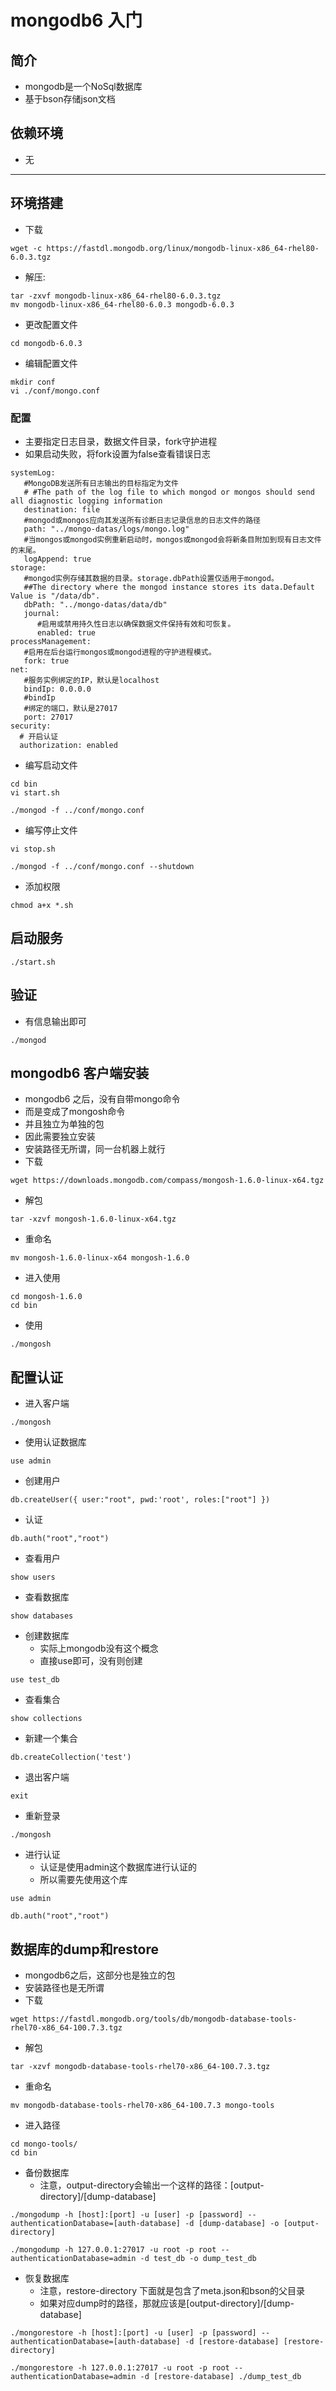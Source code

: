 # mongodb6 入门

## 简介
- mongodb是一个NoSql数据库
- 基于bson存储json文档

## 依赖环境
- 无

---
## 环境搭建
- 下载
```shell script
wget -c https://fastdl.mongodb.org/linux/mongodb-linux-x86_64-rhel80-6.0.3.tgz
```
- 解压:
```shell script
tar -zxvf mongodb-linux-x86_64-rhel80-6.0.3.tgz
mv mongodb-linux-x86_64-rhel80-6.0.3 mongodb-6.0.3
```
- 更改配置文件
```shell script
cd mongodb-6.0.3
```
- 编辑配置文件
```shell script
mkdir conf
vi ./conf/mongo.conf
```
### 配置
- 主要指定日志目录，数据文件目录，fork守护进程
- 如果启动失败，将fork设置为false查看错误日志
```shell script
systemLog:
   #MongoDB发送所有日志输出的目标指定为文件
   # #The path of the log file to which mongod or mongos should send all diagnostic logging information
   destination: file
   #mongod或mongos应向其发送所有诊断日志记录信息的日志文件的路径
   path: "../mongo-datas/logs/mongo.log"
   #当mongos或mongod实例重新启动时，mongos或mongod会将新条目附加到现有日志文件的末尾。
   logAppend: true
storage:
   #mongod实例存储其数据的目录。storage.dbPath设置仅适用于mongod。
   ##The directory where the mongod instance stores its data.Default Value is "/data/db".
   dbPath: "../mongo-datas/data/db"
   journal:
      #启用或禁用持久性日志以确保数据文件保持有效和可恢复。
      enabled: true
processManagement:
   #启用在后台运行mongos或mongod进程的守护进程模式。
   fork: true
net:
   #服务实例绑定的IP，默认是localhost
   bindIp: 0.0.0.0
   #bindIp
   #绑定的端口，默认是27017
   port: 27017
security:             
  # 开启认证   
  authorization: enabled
```
- 编写启动文件
```shell script
cd bin
vi start.sh
```
```shell script
./mongod -f ../conf/mongo.conf
```
- 编写停止文件
```shell script
vi stop.sh
```
```shell script
./mongod -f ../conf/mongo.conf --shutdown
```
- 添加权限
```shell script
chmod a+x *.sh
```

## 启动服务
```shell script
./start.sh
```

## 验证
- 有信息输出即可
```shell script
./mongod
```

## mongodb6 客户端安装
- mongodb6 之后，没有自带mongo命令
- 而是变成了mongosh命令
- 并且独立为单独的包
- 因此需要独立安装
- 安装路径无所谓，同一台机器上就行
- 下载
```shell script
wget https://downloads.mongodb.com/compass/mongosh-1.6.0-linux-x64.tgz
```
- 解包
```shell script
tar -xzvf mongosh-1.6.0-linux-x64.tgz
```
- 重命名
```shell script
mv mongosh-1.6.0-linux-x64 mongosh-1.6.0
```
- 进入使用
```shell script
cd mongosh-1.6.0
cd bin
```
- 使用
```shell script
./mongosh
```

## 配置认证
- 进入客户端
```shell script
./mongosh
```
- 使用认证数据库
```shell script
use admin
```
- 创建用户
```shell script
db.createUser({ user:"root", pwd:'root', roles:["root"] })
```
- 认证
```shell script
db.auth("root","root")
```
- 查看用户
```shell script
show users
```
- 查看数据库
```shell script
show databases
```
- 创建数据库
    - 实际上mongodb没有这个概念
    - 直接use即可，没有则创建
```shell script
use test_db
```
- 查看集合
```shell script
show collections
```
- 新建一个集合
```shell script
db.createCollection('test')
```
- 退出客户端
```shell script
exit
```
- 重新登录
```shell script
./mongosh
```
- 进行认证
    - 认证是使用admin这个数据库进行认证的
    - 所以需要先使用这个库
```shell script
use admin
```
```shell script
db.auth("root","root")
```

## 数据库的dump和restore
- mongodb6之后，这部分也是独立的包
- 安装路径也是无所谓
- 下载
```shell script
wget https://fastdl.mongodb.org/tools/db/mongodb-database-tools-rhel70-x86_64-100.7.3.tgz
```
- 解包
```shell script
tar -xzvf mongodb-database-tools-rhel70-x86_64-100.7.3.tgz
```
- 重命名
```shell script
mv mongodb-database-tools-rhel70-x86_64-100.7.3 mongo-tools
```
- 进入路径
```shell script
cd mongo-tools/
cd bin
```
- 备份数据库
    - 注意，output-directory会输出一个这样的路径：[output-directory]/[dump-database]
```shell script
./mongodump -h [host]:[port] -u [user] -p [password] --authenticationDatabase=[auth-database] -d [dump-database] -o [output-directory]
```
```shell script
./mongodump -h 127.0.0.1:27017 -u root -p root --authenticationDatabase=admin -d test_db -o dump_test_db
```
- 恢复数据库
    - 注意，restore-directory 下面就是包含了meta.json和bson的父目录
    - 如果对应dump时的路径，那就应该是[output-directory]/[dump-database]
```shell script
./mongorestore -h [host]:[port] -u [user] -p [password] --authenticationDatabase=[auth-database] -d [restore-database] [restore-directory]
```
```shell script
./mongorestore -h 127.0.0.1:27017 -u root -p root --authenticationDatabase=admin -d [restore-database] ./dump_test_db
```
